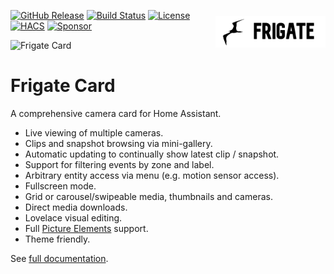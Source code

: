 <!-- markdownlint-disable first-line-heading -->
<!-- markdownlint-disable fenced-code-language -->
<!-- markdownlint-disable no-inline-html -->

<img src="https://raw.githubusercontent.com/blakeblackshear/frigate-hass-integration/master/images/frigate.png"
     alt="Frigate icon"
     width="35%"
     align="right"
     style="float: right; margin: 10px 0px 20px 20px;" />
[![GitHub Release](https://img.shields.io/github/release/dermotduffy/frigate-hass-card.svg?style=flat-square)](https://github.com/dermotduffy/frigate-hass-card/releases)
[![Build Status](https://img.shields.io/github/actions/workflow/status/dermotduffy/frigate-hass-card/build.yml?style=flat-square)](https://github.com/dermotduffy/frigate-hass-card/actions/workflows/build.yml)
[![License](https://img.shields.io/github/license/dermotduffy/frigate-hass-card.svg?style=flat-square)](LICENSE)
[![HACS](https://img.shields.io/badge/HACS-default-orange.svg?style=flat-square)](https://hacs.xyz)
[![Sponsor](https://img.shields.io/static/v1?label=Sponsor&message=%E2%9D%A4&logo=GitHub&color=%23fe8e86&style=flat-square)](https://github.com/sponsors/dermotduffy)

<img src="https://raw.githubusercontent.com/dermotduffy/frigate-hass-card/main/docs/images/image-view.png" alt="Frigate Card" width="400px">

# Frigate Card

A comprehensive camera card for Home Assistant.

- Live viewing of multiple cameras.
- Clips and snapshot browsing via mini-gallery.
- Automatic updating to continually show latest clip / snapshot.
- Support for filtering events by zone and label.
- Arbitrary entity access via menu (e.g. motion sensor access).
- Fullscreen mode.
- Grid or carousel/swipeable media, thumbnails and cameras.
- Direct media downloads.
- Lovelace visual editing.
- Full [Picture Elements](https://www.home-assistant.io/lovelace/picture-elements/) support.
- Theme friendly.

See [full documentation](https://dermotduffy.github.io/frigate-hass-card).
